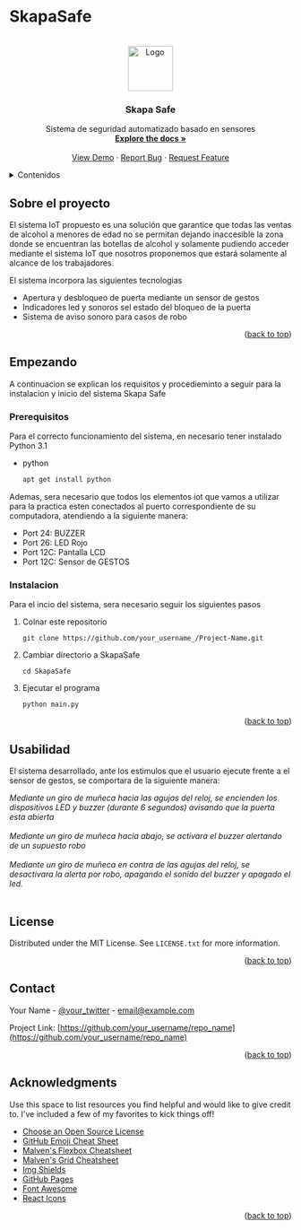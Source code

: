 # SkapaSafe

<div id="top"></div>



<!-- PROJECT SHIELDS -->
<!--
*** I'm using markdown "reference style" links for readability.
*** Reference links are enclosed in brackets [ ] instead of parentheses ( ).
*** See the bottom of this document for the declaration of the reference variables
*** for contributors-url, forks-url, etc. This is an optional, concise syntax you may use.
*** https://www.markdownguide.org/basic-syntax/#reference-style-links
-->




<!-- PROJECT LOGO -->
<br />
<div align="center">
  <a href="https://github.com/othneildrew/Best-README-Template">
    <img src="images/logo.png" alt="Logo" width="80" height="80">
  </a>

  <h3 align="center">Skapa Safe</h3>

  <p align="center">
    Sistema de seguridad automatizado basado en sensores
    <br />
    <a href="https://github.com/othneildrew/Best-README-Template"><strong>Explore the docs »</strong></a>
    <br />
    <br />
    <a href="https://github.com/othneildrew/Best-README-Template">View Demo</a>
    ·
    <a href="https://github.com/othneildrew/Best-README-Template/issues">Report Bug</a>
    ·
    <a href="https://github.com/othneildrew/Best-README-Template/issues">Request Feature</a>
  </p>
</div>



<!-- TABLE OF CONTENTS -->
<details>
  <summary>Contenidos</summary>
  <ol>
    <li>
      <a href="#about-the-project">About The Project</a>
      <ul>
        <li><a href="#built-with">Built With</a></li>
      </ul>
    </li>
    <li>
      <a href="#getting-started">Getting Started</a>
      <ul>
        <li><a href="#prerequisites">Prerequisites</a></li>
        <li><a href="#installation">Installation</a></li>
      </ul>
    </li>
    <li><a href="#usage">Usage</a></li>
    <li><a href="#roadmap">Roadmap</a></li>
    <li><a href="#contributing">Contributing</a></li>
    <li><a href="#license">License</a></li>
    <li><a href="#contact">Contact</a></li>
    <li><a href="#acknowledgments">Acknowledgments</a></li>
  </ol>
</details>



<!-- ABOUT THE PROJECT -->
## Sobre el proyecto

El sistema IoT propuesto es una solución que garantice que todas las ventas de alcohol a menores de edad no se permitan dejando inaccesible la zona donde se encuentran las botellas de alcohol y solamente pudiendo acceder mediante el sistema IoT que nosotros proponemos que estará solamente al alcance de los trabajadores. 

El sistema incorpora las siguientes tecnologias
* Apertura y desbloqueo de puerta mediante un sensor de gestos
* Indicadores led y sonoros sel estado del bloqueo de la puerta
* Sistema de aviso sonoro para casos de robo



<p align="right">(<a href="#top">back to top</a>)</p>


<!-- GETTING STARTED -->
## Empezando

A continuacion se explican los requisitos y procedieminto a seguir para la instalacion y inicio del sistema Skapa Safe

### Prerequisitos

Para el correcto funcionamiento del sistema, en necesario tener instalado Python 3.1
* python
  ```sh
  apt get install python
  ```
  
 Ademas, sera necesario que todos los elementos iot que vamos a utilizar para la practica esten conectados al puerto correspondiente de su computadora, atendiendo a la siguiente manera:
 - Port 24: BUZZER
 - Port 26: LED Rojo
 - Port 12C: Pantalla LCD
 - Port 12C: Sensor de GESTOS
  
  
### Instalacion

Para el incio del sistema, sera necesario seguir los siguientes pasos

1. Colnar este repositorio
   ```
   git clone https://github.com/your_username_/Project-Name.git
   ```
2. Cambiar directorio a SkapaSafe
   ```
   cd SkapaSafe
   ```
4. Ejecutar el programa
   ```
   python main.py
   ```

<p align="right">(<a href="#top">back to top</a>)</p>



<!-- USAGE EXAMPLES -->
## Usabilidad

El sistema desarrollado, ante los estimulos que el usuario ejecute frente a el sensor de gestos, se comportara de la siguiente manera:

_Mediante un giro de muñeca hacia las agujas del reloj, se encienden los dispositivos LED y buzzer (durante 6 segundos) avisando que la puerta esta abierta_<br><br>
_Mediante un giro de muñeca hacia abajo, se activara el buzzer alertando de un supuesto robo_<br><br>
_Mediante un giro de muñeca en contra de las agujas del reloj, se desactivara la alerta por robo, apagando el sonido del buzzer y apagado el led._<br><br>


<!-- LICENSE -->
## License

Distributed under the MIT License. See `LICENSE.txt` for more information.

<p align="right">(<a href="#top">back to top</a>)</p>



<!-- CONTACT -->
## Contact

Your Name - [@your_twitter](https://twitter.com/your_username) - email@example.com

Project Link: [https://github.com/your_username/repo_name](https://github.com/your_username/repo_name)

<p align="right">(<a href="#top">back to top</a>)</p>



<!-- ACKNOWLEDGMENTS -->
## Acknowledgments

Use this space to list resources you find helpful and would like to give credit to. I've included a few of my favorites to kick things off!

* [Choose an Open Source License](https://choosealicense.com)
* [GitHub Emoji Cheat Sheet](https://www.webpagefx.com/tools/emoji-cheat-sheet)
* [Malven's Flexbox Cheatsheet](https://flexbox.malven.co/)
* [Malven's Grid Cheatsheet](https://grid.malven.co/)
* [Img Shields](https://shields.io)
* [GitHub Pages](https://pages.github.com)
* [Font Awesome](https://fontawesome.com)
* [React Icons](https://react-icons.github.io/react-icons/search)

<p align="right">(<a href="#top">back to top</a>)</p>

